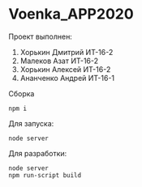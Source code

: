# Voenka_APP2020
Проект выполнен:

1. Хорькин Дмитрий ИТ-16-2
2. Малеков Азат ИТ-16-2
3. Хорькин Алексей ИТ-16-2
4. Ананченко Андрей ИТ-16-1

Сборка
```
npm i
```

Для запуска:
```
node server
```

Для разработки:
```
node server
npm run-script build
```